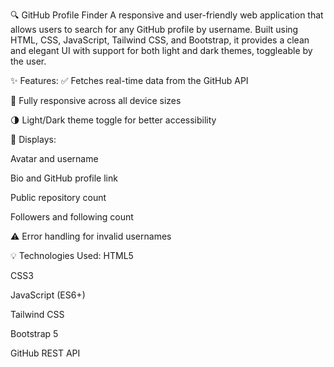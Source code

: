 🔍 GitHub Profile Finder
A responsive and user-friendly web application that allows users to search for any GitHub profile by username. Built using HTML, CSS, JavaScript, Tailwind CSS, and Bootstrap, it provides a clean and elegant UI with support for both light and dark themes, toggleable by the user.

✨ Features:
✅ Fetches real-time data from the GitHub API

📱 Fully responsive across all device sizes

🌗 Light/Dark theme toggle for better accessibility

🎯 Displays:

Avatar and username

Bio and GitHub profile link

Public repository count

Followers and following count

⚠️ Error handling for invalid usernames

💡 Technologies Used:
HTML5

CSS3

JavaScript (ES6+)

Tailwind CSS

Bootstrap 5

GitHub REST API

